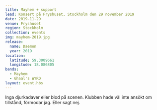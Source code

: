 ```yaml
---
title: Mayhem + support
lead: Konsert på Fryshuset, Stockholm den 29 november 2019
date: 2019-11-29
venue: Fryshuset
region: Stockholm
collection: events
img: mayhem-2019.jpg
release:
  name: Daemon
  year: 2019
location:
  latitude: 59.3009661
  longitude: 18.086805
bands:
  - Mayhem
  - Ghaal's WYRD
layout: event.hbs
---
```


Inga djurkadaver eller blod på scenen. Klubben hade väl inte ansökt om tillstånd, förmodar jag. Eller sagt nej.
